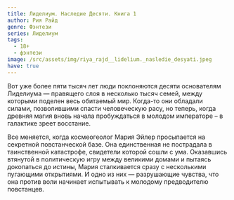 ```yaml
---
title: Лиделиум. Наследие Десяти. Книга 1
author: Рия Райд
genre: Фэнтези
series: Лиделиум
tags:
  - 18+
  - фэнтези
image: /src/assets/img/riya_rajd__lidelium._nasledie_desyati.jpeg
have: true
---
```

Вот уже более пяти тысяч лет люди поклоняются десяти основателям Лиделиума — правящего слоя в несколько тысяч семей, между которыми поделен весь обитаемый мир. Когда-то они обладали силами, позволившими спасти человеческую расу, но теперь, когда древняя магия вновь начала пробуждаться в молодом императоре – в галактике зреет восстание.

Все меняется, когда космеогеолог Мария Эйлер просыпается на секретной повстанческой базе. Она единственная не пострадала в таинственной катастрофе, свидетели которой сошли с ума. Оказавшись втянутой в политическую игру между великими домами и пытаясь докопаться до истины, Мария сталкивается сразу с несколькими пугающими открытиями. И одно из них — разрушающие чувства, что она против воли начинает испытывать к молодому предводителю повстанцев.
